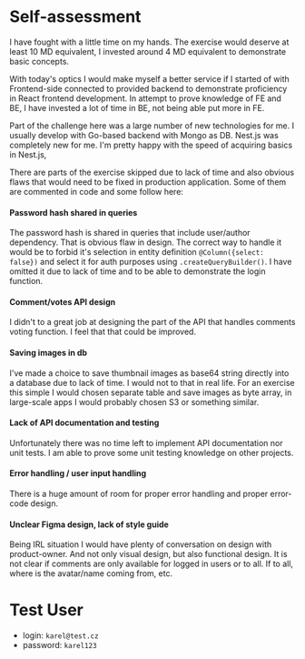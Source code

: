 # Self-assessment
I have fought with a little time on my hands. The exercise would deserve at least 10 MD equivalent, I invested around 4 MD equivalent to demonstrate basic concepts.

With today's optics I would make myself a better service if I started of with Frontend-side connected to provided backend to demonstrate proficiency in React frontend development. In attempt to prove knowledge of FE and BE, I have invested a lot of time in BE, not being able  put more in FE.

Part of the challenge here was a large number of new technologies for me. I usually develop with Go-based backend with Mongo as DB. Nest.js was completely new for me. I'm pretty happy with the speed of acquiring basics in Nest.js,

There are parts of the exercise skipped due to lack of time and also obvious flaws that would need to be fixed in production application. Some of them are commented in code and some follow here:
#### Password hash shared in queries
The password hash is shared in queries that include user/author dependency. That is obvious flaw in design. The correct way to handle it would be to forbid it's selection in entity definition `@Column({select: false})` and select it for auth purposes using `.createQueryBuilder()`. I have omitted it due to lack of time and to be able to demonstrate the login function.
#### Comment/votes API design
I didn't to a great job at designing the part of the API that handles comments voting function. I feel that that could be improved.
#### Saving images in db
I've made a choice to save thumbnail images as base64 string directly into a database due to lack of time. I would not to that in real life. For an exercise this simple I would chosen separate table and save images as byte array, in large-scale apps I would probably chosen S3 or something similar.
#### Lack of API documentation and testing
Unfortunately there was no time left to implement API documentation nor unit tests. I am able to prove some unit testing knowledge on other projects.
#### Error handling / user input handling
There is a huge amount of room for proper error handling and proper error-code design.
#### Unclear Figma design, lack of style guide
Being IRL situation I would have plenty of conversation on design with product-owner. And not only visual design, but also functional design. It is not clear if comments are only available for logged in users or to all. If to all, where is the avatar/name coming from, etc.

# Test User
- login: `karel@test.cz`
- password: `karel123`
